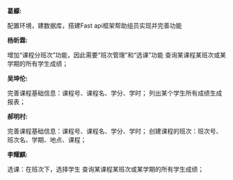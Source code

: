  **葛艨:** 

配置环境，建数据库，搭建Fast api框架帮助组员实现并完善功能

 **杨昕霖:** 

增加“课程分班次”功能，因此需要“班次管理”和“选课”功能
查询某课程某班次或某学期的所有学生成绩；

 **吴坤伦:** 

完善课程基础信息：课程号、课程名、学分、学时；
列出某个学生所有成绩生成报表；

 **郝明村:** 

完善课程基础信息：课程号、课程名、学分、学时；
创建课程的班次：班次号、班次名、学期、地点、课程；

 **李耀麒:** 

选课：在班次下，选择学生
查询某课程某班次或某学期的所有学生成绩；
